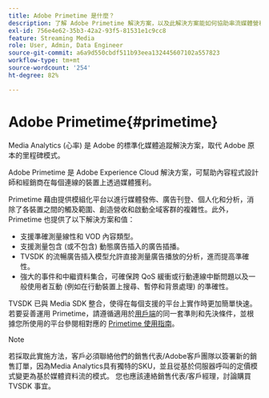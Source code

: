 ```yaml
---
title: Adobe Primetime 是什麼？
description: 了解 Adobe Primetime 解決方案，以及此解決方案能如何協助串流媒體營利。
exl-id: 756e4e62-35b3-42a2-93f5-81531e1c9cc8
feature: Streaming Media
role: User, Admin, Data Engineer
source-git-commit: a6a9d550cbdf511b93eea132445607102a557823
workflow-type: tm+mt
source-wordcount: '254'
ht-degree: 82%

---
```


# Adobe Primetime{#primetime}

Media Analytics (心率) 是 Adobe 的標準化媒體追蹤解決方案，取代 Adobe 原本的里程碑模式。

Adobe Primetime 是 Adobe Experience Cloud 解決方案，可幫助內容程式設計師和經銷商在每個連線的裝置上透過媒體獲利。

Primetime 藉由提供模組化平台以進行媒體發佈、廣告刊登、個人化和分析，消除了各裝置之間的觸及範圍、創造營收和啟動全域客群的複雜性。此外，Primetime 也提供了以下解決方案和值：

* 支援準確測量線性和 VOD 內容類型。
* 支援測量包含 (或不包含) 動態廣告插入的廣告插播。
* TVSDK 的流暢廣告插入模型允許直接測量廣告播放的分析，進而提高準確性。
* 強大的事件和中繼資料集合，可確保跨 QoS 緩衝或行動連線中斷問題以及一般使用者互動 (例如在行動裝置上搜尋、暫停和背景處理) 的準確性。
<!--
* Integrated support for Nielsen DTVR (linear) with ID3 metadata and DCR with CMS metadata.
-->

TVSDK 已與 Media SDK 整合，使得在每個支援的平台上實作時更加簡單快速。<!--Primetime also supports the partnership with Nielsen.-->若要妥善運用 Primetime，請遵循適用於[用戶端](/help/legacy/intro-to-ava/implementation-paths/client-side-path.md)的同一套準則和先決條件，並根據您所使用的平台參閱相對應的 [Primetime 使用指南](https://helpx.adobe.com/tw/primetime/user-guide.html)。

>[!NOTE]
>
>若採取此實施方法，客戶必須聯絡他們的銷售代表/Adobe客戶團隊以簽署新的銷售訂單，因為Media Analytics具有獨特的SKU，並且從基於伺服器呼叫的定價模式變更為基於媒體資料流的模式。 您也應該連絡銷售代表/客戶經理，討論購買 TVSDK 事宜。
